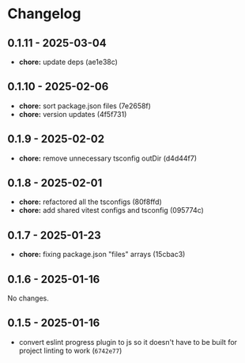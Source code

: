 # Changelog

## 0.1.11 - 2025-03-04

- __chore:__ update deps (ae1e38c)

## 0.1.10 - 2025-02-06

- __chore:__ sort package.json files (7e2658f)
- __chore:__ version updates (4f5f731)

## 0.1.9 - 2025-02-02

- __chore:__ remove unnecessary tsconfig outDir (d4d44f7)

## 0.1.8 - 2025-02-01

- __chore:__ refactored all the tsconfigs (80f8ffd)
- __chore:__ add shared vitest configs and tsconfig (095774c)

## 0.1.7 - 2025-01-23

- __chore:__ fixing package.json "files" arrays (15cbac3)

## 0.1.6 - 2025-01-16

No changes.

## 0.1.5 - 2025-01-16

- convert eslint progress plugin to js so it doesn't have to be built for project linting to work (`6742e77`)
